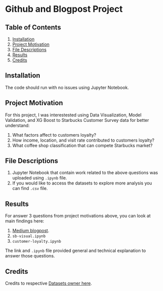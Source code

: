 # Github and Blogpost Project

## Table of Contents

1. [Installation](#installation)
2. [Project Motivation](#motivation)
2. [File Descriptions](#desc)
4. [Results](#results)
4. [Credits](#credits)

## Installation <a name="installation"></a>

The code should run with no issues using Jupyter Notebook.

## Project Motivation <a name="motivation"></a>

For this project, I was interestested using Data Visualization, Model Validation, and XG Boost to Starbucks Customer Survey data for better understand:

1. What factors affect to customers loyalty?
2. How income, location, and visit rate contributed to customers loyalty?
3. What coffee shop classification that can compete Starbucks market?

## File Descriptions <a name="desc"></a>

1. Jupyter Notebook that contain work related to the above questions was uploaded using `.ipynb` file.
2. If you would like to access the datasets to explore more analysis you can find `.csv` file.

## Results <a name="results"></a>

For answer 3 questions from project motivations above, you can look at main findings here:

1. [Medium blogpost](https://medium.com/@bernalp/starting-a-coffee-shop-basic-things-to-research-bfee623472f).
2. `sb-visual.ipynb`
3. `customer-loyalty.ipynb`

The link and `.ipynb` file provided general and technical explanation to answer those questions.

## Credits <a name="credits"></a>

Credits to respective [Datasets owner here](https://www.kaggle.com/datasets/mahirahmzh/starbucks-customer-retention-malaysia-survey?select=Starbucks+satisfactory+survey.csv).
